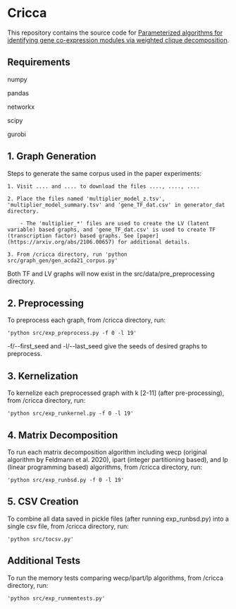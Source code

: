 # Cricca
This repository contains the source code for [Parameterized algorithms for identifying gene co-expression modules via weighted clique decomposition](https://arxiv.org/abs/2106.00657). 

## Requirements
numpy 

pandas

networkx

scipy

gurobi

## 1. Graph Generation
Steps to generate the same corpus used in the paper experiments:

    1. Visit .... and .... to download the files ...., ...., ....

    2. Place the files named 'multiplier_model_z.tsv', 'multiplier_model_summary.tsv' and 'gene_TF_dat.csv' in generator_dat directory.

        - The 'multiplier_*' files are used to create the LV (latent variable) based graphs, and 'gene_TF_dat.csv' is used to create TF (transcription factor) based graphs. See [paper](https://arxiv.org/abs/2106.00657) for additional details.    

    3. From /cricca directory, run 'python src/graph_gen/gen_acda21_corpus.py'

Both TF and LV graphs will now exist in the src/data/pre_preprocessing directory. 


## 2. Preprocessing
To preprocess each graph, from /cricca directory, run: 

    'python src/exp_preprocess.py -f 0 -l 19'

-f/--first_seed and -l/--last_seed give the seeds of desired graphs to preprocess.


## 3. Kernelization
To kernelize each preprocessed graph with k [2-11] (after pre-processing), from /cricca directory, run:

    'python src/exp_runkernel.py -f 0 -l 19'


## 4. Matrix Decomposition
To run each matrix decomposition algorithm including wecp (original algorithm by Feldmann et al. 2020), ipart (integer partitioning based), and lp (linear programming based) algorithms, from /cricca directory, run:

    'python src/exp_runbsd.py -f 0 -l 19'

## 5. CSV Creation
To combine all data saved in pickle files (after running exp_runbsd.py)
 into a single csv file, from /cricca directory, run:

    'python src/tocsv.py'
    

## Additional Tests
To run the memory tests comparing wecp/ipart/lp algorithms, from /cricca directory, run:

    'python src/exp_runmemtests.py'









